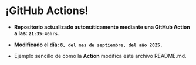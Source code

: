 # ¡GitHub Actions!
* **Repositorio actualizado automáticamente mediante una GitHub Action a las: `21:35:46hrs.`**
* **Modificado el día: `8, del mes de septiembre, del año 2025.`**

* Ejemplo sencillo de cómo la **Action** modifica este archivo README.md.
